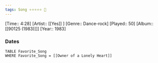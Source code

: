 ```yaml
---
tags: Song ⭐⭐⭐⭐⭐ 💛
---
```

[Time:: 4:28]
[Artist:: [[Yes]] ]
[Genre:: Dance-rock]
[Played:: 50]
[Album:: [[90125 (1983)]]]
[Year:: 1983]
### Dates
````dataview
TABLE Favorite_Song
WHERE Favorite_Song = [[Owner of a Lonely Heart]]
````